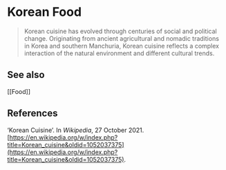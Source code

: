# Korean Food
>Korean cuisine has evolved through centuries of social and political change. Originating from ancient agricultural and nomadic traditions in Korea and southern Manchuria, Korean cuisine reflects a complex interaction of the natural environment and different cultural trends.

## See also
[[Food]]

## References
‘Korean Cuisine’. In _Wikipedia_, 27 October 2021. [https://en.wikipedia.org/w/index.php?title=Korean_cuisine&oldid=1052037375](https://en.wikipedia.org/w/index.php?title=Korean_cuisine&oldid=1052037375).
